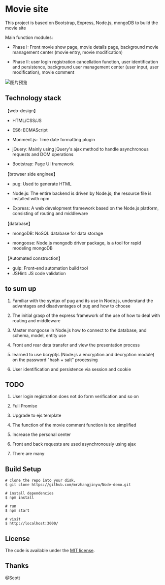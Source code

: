 
# Movie site

This project is based on Bootstrap, Express, Node.js, mongoDB to build the movie site

Main function modules:

- Phase I: Front movie show page, movie details page, background movie management center (movie entry, movie modification)

- Phase Ⅱ: user login registration cancellation function, user identification and persistence, background user management center (user input, user modification), movie comment

![图片预览](http://oph264zoo.bkt.clouddn.com/17-7-20/4151066.jpg)


## Technology stack

【web-design】

+ HTML/CSS/JS

+ ES6: ECMAScript

+ Monment.js: Time date formatting plugin

+ jQuery: Mainly using jQuery's ajax method to handle asynchronous requests and DOM operations

+ Bootstrap: Page UI framework

【browser side enginee】

+ pug: Used to generate HTML

+ Node.js: The entire backend is driven by Node.js; the resource file is installed with npm

+ Express: A web development framework based on the Node.js platform, consisting of routing and middleware

【database】

+ mongoDB: NoSQL database for data storage

+ mongoose: Node.js mongodb driver package, is a tool for rapid modeling mongoDB

【Automated construction】

+ gulp: Front-end automation build tool
+ JSHint: JS code validation


## to sum up

1. Familiar with the syntax of pug and its use in Node.js, understand the advantages and disadvantages of pug and how to choose

2. The initial grasp of the express framework of the use of how to deal with routing and middleware

3. Master mongoose in Node.js how to connect to the database, and schema, model, entity use

4. Front and rear data transfer and view the presentation process

5. learned to use bcryptjs (Node.js a encryption and decryption module) on the password "hash + salt" processing

6. User identification and persistence via session and cookie


## TODO

1. User login registration does not do form verification and so on

2. Full Promise

3. Upgrade to ejs template

4. The function of the movie comment function is too simplified

5. Increase the personal center

6. Front and back requests are used asynchronously using ajax

7. There are many


## Build Setup

```
# clone the repo into your disk.
$ git clone https://github.com/mrzhangjinyu/Node-demo.git

# install dependencies
$ npm install

# run
$ npm start

# visit
$ http://localhost:3000/
```


## License

The code is available under the [MIT license](LICENSE.txt).


## Thanks

@Scott
